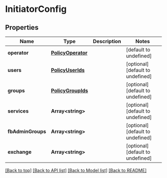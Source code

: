 # InitiatorConfig

## Properties

|Name | Type | Description | Notes|
|------------ | ------------- | ------------- | -------------|
|**operator** | [**PolicyOperator**](PolicyOperator.md) |  | [default to undefined]|
|**users** | [**PolicyUserIds**](PolicyUserIds.md) |  | [optional] [default to undefined]|
|**groups** | [**PolicyGroupIds**](PolicyGroupIds.md) |  | [optional] [default to undefined]|
|**services** | **Array&lt;string&gt;** |  | [optional] [default to undefined]|
|**fbAdminGroups** | **Array&lt;string&gt;** |  | [optional] [default to undefined]|
|**exchange** | **Array&lt;string&gt;** |  | [optional] [default to undefined]|




[[Back to top]](#) [[Back to API list]](../../README.md#documentation-for-api-endpoints) [[Back to Model list]](../../README.md#documentation-for-models) [[Back to README]](../../README.md)
